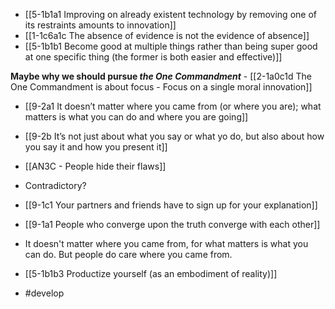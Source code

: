 - [[5-1b1a1 Improving on already existent technology by removing one of its restraints amounts to innovation]]
- [[1-1c6a1c The absence of evidence is not the evidence of absence]]
- [[5-1b1b1 Become good at multiple things rather than being super good at one specific thing (the former is both easier and effective)]]

**Maybe why we should pursue *the One Commandment***
	- [[2-1a0c1d The One Commandment is about focus - Focus on a single moral innovation]]

- [[9-2a1 It doesn’t matter where you came from (or where you are); what matters is what you can do and where you are going]]
- [[9-2b It’s not just about what you say or what yo do, but also about how you say it and how you present it]]

- [[AN3C - People hide their flaws]]

- Contradictory?
- [[9-1c1 Your partners and friends have to sign up for your explanation]]
- [[9-1a1 People who converge upon the truth converge with each other]]

- It doesn't matter where you came from, for what matters is what you can do. But people do care where you came from.
- [[5-1b1b3 Productize yourself (as an embodiment of reality)]]

- #develop
